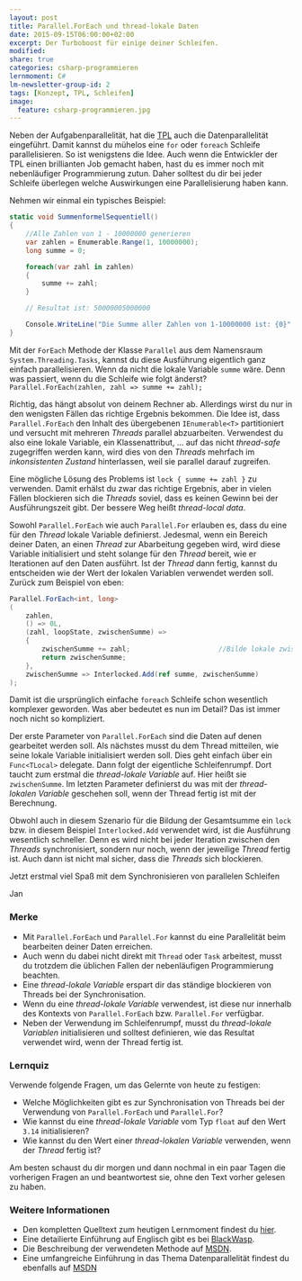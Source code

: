 ```yaml
---
layout: post
title: Parallel.ForEach und thread-lokale Daten
date: 2015-09-15T06:00:00+02:00
excerpt: Der Turboboost für einige deiner Schleifen.
modified:
share: true
categories: csharp-programmieren
lernmoment: C#
lm-newsletter-group-id: 2
tags: [Konzept, TPL, Schleifen]
image:
  feature: csharp-programmieren.jpg
---
```


Neben der Aufgabenparallelität, hat die [TPL](/csharp-programmieren/von-prozessen-bis-tasks/) auch die Datenparallelität eingeführt. Damit kannst du mühelos eine `for` oder `foreach` Schleife parallelisieren. So ist wenigstens die Idee. Auch wenn die Entwickler der TPL einen brillianten Job gemacht haben, hast du es immer noch mit nebenläufiger Programmierung zutun. Daher solltest du dir bei jeder Schleife überlegen welche Auswirkungen eine Parallelisierung haben kann.

Nehmen wir einmal ein typisches Beispiel:

```cs
static void SummenformelSequentiell()
{
	//Alle Zahlen von 1 - 10000000 generieren 
	var zahlen = Enumerable.Range(1, 10000000); 
	long summe = 0;

	foreach(var zahl in zahlen)
	{
		summe += zahl;
	}

	// Resultat ist: 50000005000000

	Console.WriteLine("Die Summe aller Zahlen von 1-10000000 ist: {0}", summe);
}

```

Mit der `ForEach` Methode der Klasse `Parallel` aus dem Namensraum `System.Threading.Tasks`, kannst du diese Ausführung eigentlich ganz einfach parallelisieren. Wenn da nicht die lokale Variable `summe` wäre. Denn was passiert, wenn du die Schleife wie folgt änderst? `Parallel.ForEach(zahlen, zahl => summe += zahl);`

Richtig, das hängt absolut von deinem Rechner ab. Allerdings wirst du nur in den wenigsten Fällen das richtige Ergebnis bekommen. Die Idee ist, dass `Parallel.ForEach` den Inhalt des übergebenen `IEnumerable<T>` partitioniert und versucht mit mehreren *Threads* parallel abzuarbeiten. Verwendest du also eine lokale Variable, ein Klassenattribut, ... auf das nicht *thread-safe* zugegriffen werden kann, wird dies von den *Threads* mehrfach im *inkonsistenten Zustand* hinterlassen, weil sie parallel darauf zugreifen.

Eine mögliche Lösung des Problems ist `lock { summe += zahl }` zu verwenden. Damit erhälst du zwar das richtige Ergebnis, aber in vielen Fällen blockieren sich die *Threads* soviel, dass es keinen Gewinn bei der Ausführungszeit gibt. Der bessere Weg heißt *thread-local data*.

Sowohl `Parallel.ForEach` wie auch `Parallel.For` erlauben es, dass du eine für den *Thread* lokale Variable definierst. Jedesmal, wenn ein Bereich deiner Daten, an einen *Thread* zur Abarbeitung gegeben wird, wird diese Variable initialisiert und steht solange für den *Thread* bereit, wie er Iterationen auf den Daten ausführt. Ist der *Thread* dann fertig, kannst du entscheiden wie der Wert der lokalen Variablen verwendet werden soll. Zurück zum Beispiel von eben:

```cs
Parallel.ForEach<int, long>
( 
	zahlen,
	() => 0L,
	(zahl, loopState, zwischenSumme) =>
	{ 
    	zwischenSumme += zahl;                      //Bilde lokale zwischenSumme - pro Thread 
    	return zwischenSumme; 
	}, 
	zwischenSumme => Interlocked.Add(ref summe, zwischenSumme)
);
```

Damit ist die ursprünglich einfache `foreach` Schleife schon wesentlich komplexer geworden. Was aber bedeutet es nun im Detail? Das ist immer noch nicht so kompliziert. 

Der erste Parameter von `Parallel.ForEach` sind die Daten auf denen gearbeitet werden soll. Als nächstes musst du dem Thread mitteilen, wie seine lokale Variable initialisiert werden soll. Dies geht einfach über ein `Func<TLocal>` delegate. Dann folgt der eigentliche Schleifenrumpf. Dort taucht zum erstmal die *thread-lokale Variable* auf. Hier heißt sie `zwischenSumme`. Im letzten Parameter definierst du was mit der *thread-lokalen Variable* geschehen soll, wenn der Thread fertig ist mit der Berechnung.

Obwohl auch in diesem Szenario für die Bildung der Gesamtsumme ein `lock` bzw. in diesem Beispiel `Interlocked.Add` verwendet wird, ist die Ausführung wesentlich schneller. Denn es wird nicht bei jeder Iteration zwischen den *Threads* synchronisiert, sondern nur noch, wenn der jeweilige *Thread* fertig ist. Auch dann ist nicht mal sicher, dass die *Threads* sich blockieren.

Jetzt erstmal viel Spaß mit dem Synchronisieren von parallelen Schleifen

Jan


### Merke

-	Mit `Parallel.ForEach` und `Parallel.For` kannst du eine Parallelität beim bearbeiten deiner Daten erreichen.
-	Auch wenn du dabei nicht direkt mit `Thread` oder `Task` arbeitest, musst du trotzdem die üblichen Fallen der nebenläufigen Programmierung beachten.
-	Eine *thread-lokale Variable* erspart dir das ständige blockieren von Threads bei der Synchronisation.
-	Wenn du eine *thread-lokale Variable* verwendest, ist diese nur innerhalb des Kontexts von `Parallel.ForEach` bzw. `Parallel.For` verfügbar.
-	Neben der Verwendung im Schleifenrumpf, musst du *thread-lokale Variablen* initialisieren und solltest definieren, wie das Resultat verwendet wird, wenn der Thread fertig ist.

### Lernquiz 

Verwende folgende Fragen, um das Gelernte von heute zu festigen:

-	Welche Möglichkeiten gibt es zur Synchronisation von Threads bei der Verwendung von `Parallel.ForEach` und `Parallel.For`?
-	Wie kannst du eine *thread-lokale Variable* vom Typ `float` auf den Wert `3.14` initialisieren?
-	Wie kannst du den Wert einer *thread-lokalen Variable* verwenden, wenn der *Thread* fertig ist?

Am besten schaust du dir morgen und dann nochmal in ein paar Tagen die vorherigen Fragen an und beantwortest sie, ohne den Text vorher gelesen zu haben.

### Weitere Informationen

-	Den kompletten Quelltext zum heutigen Lernmoment findest du [hier](https://github.com/LernMoment/csharp/tree/master/ParallelForEach).
-	Eine detailierte Einführung auf Englisch gibt es bei [BlackWasp](http://www.blackwasp.co.uk/ParallelLoopSynch.aspx).
-	Die Beschreibung der verwendeten Methode auf [MSDN](https://msdn.microsoft.com/de-de/library/dd991486(v=vs.110).aspx).
-	Eine umfangreiche Einführung in das Thema Datenparallelität findest du ebenfalls auf [MSDN](https://msdn.microsoft.com/de-de/library/dd537608(v=vs.110).aspx)
